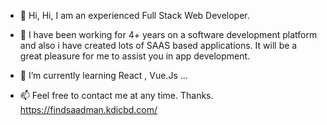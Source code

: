 - 👋 Hi, Hi, I am an experienced Full Stack Web Developer.
- 👀 I have been working for 4+ years on a software development platform and also i have created lots of SAAS based applications. It will be a great pleasure for me to assist you in app development.
- 🌱 I’m currently learning React  , Vue.Js ...

- 📫 Feel free to contact me at any time. Thanks.
https://findsaadman.kdicbd.com/

<!---
saadman061/saadman061 is a ✨ special ✨ repository because its `README.md` (this file) appears on your GitHub profile.
You can click the Preview link to take a look at your changes.
--->
